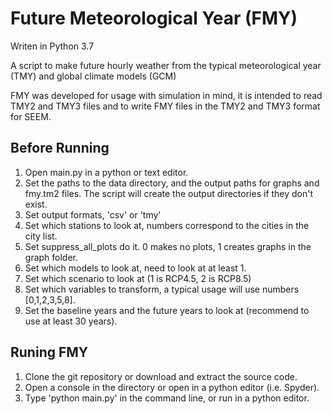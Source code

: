 
# Future Meteorological Year (FMY)

Writen in Python 3.7

A script to make future hourly weather from the typical meteorological year (TMY) and global climate models (GCM)

FMY was developed for usage with simulation in mind, it is intended to read TMY2 and TMY3 files and to write FMY files in the TMY2 and TMY3 format for SEEM. 

## Before Running
1. Open main.py in a python or text editor.
2. Set the paths to the data directory, and the output paths for graphs and fmy.tm2 files. The script will create the output directories if they don't exist.
3. Set output formats, 'csv' or 'tmy'
4. Set which stations to look at, numbers correspond to the cities in the city list.
5. Set suppress_all_plots do it. 0 makes no plots, 1 creates graphs in the graph folder.
6. Set which models to look at, need to look at at least 1.
7. Set which scenario to look at (1 is RCP4.5, 2 is RCP8.5)
8. Set which variables to transform, a typical usage will use numbers [0,1,2,3,5,8].
9. Set the baseline years and the future years to look at (recommend to use at least 30 years).


## Runing FMY 

1. Clone the git repository or download and extract the source code.
2. Open a console in the directory or open in a python editor (i.e. Spyder).
3. Type 'python main.py' in the command line, or run in a python editor.
